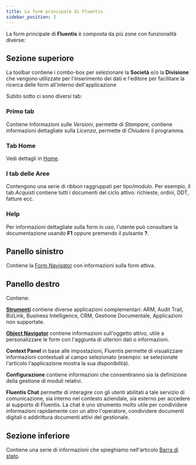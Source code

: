 ```yaml
---
title: La form principale di Fluentis
sidebar_position: 2
---
```


La form principale di **Fluentis** è composta da più zone con funzionalità diverse:

## Sezione superiore 

La toolbar contiene i combo-box per selezionare la **Società** e/o la **Divisione** che vengono utilizzate per l'inserimento dei dati e l'editore per facilitare la ricerca delle form all'interno dell'applicazione

Subito sotto ci sono diversi tab:

### Primo tab

Contiene Informazioni sulle *Versioni*, permette di *Stampare*, contiene informazioni dettagliate sulla *Licenza*, permette di *Chiudere* il programma.

### Tab Home

Vedi dettagli in [Home](/docs/erp-home/home).
    
### I tab delle Aree

Contengono una serie di ribbon raggruppati per tipo/modulo. Per esempio, il tab *Acquisti* contiene tutti i documenti del ciclo attivo: richieste, ordini, DDT, fatture ecc.

### Help
    
Per informazioni dettagliate sulla form in uso, l'utente può consultare la documentazione usando **F1** oppure premendo il pulsante **?**.

## Panello sinistro

Contiene la [Form Navigator](/docs/form-navigator/data-grid-settings) con informazioni sulla form attiva.

## Panello destro

Contiene:

**[Strumenti](/docs/applications/applications-intro)** contiene diverse applicazioni complementari: ARM, Audit Trail, BizLink, Business Intelligence, CRM, Gestione Documentale, Applicazioni non supportate.

**[Object Navigator](/docs/object-navigator/object-navigator-intro)** contiene informazioni sull'oggetto attivo, utile a personalizzare le form con l'aggiunta di ulteriori dati o informazioni.

**Context Panel** in base alle impostazioni, Fluentis permette di visualizzare informazioni contestuali al campo selezionato (esempio: se selezionate l'articolo l'applicazione mostra la sua disponibilità).

**Configurazione** contiene informazioni che consentiranno sia la definizione della gestione di moduli relativi.

**Fluentis Chat** permette di interagire con gli utenti abilitati a tale servizio di comunicazione, sia interno nel contesto aziendale, sia esterno per accedere al supporto di Fluentis. La chat è uno strumento molto utile per condividere informazioni rapidamente con un altro l'operatore, condividere documenti digitali o addirittura documenti attivi del gestionale. 

## Sezione inferiore

Contiene una serie di informazioni che spieghiamo nell'articolo [Barra di stato](/docs/guide/status-bar/status-bar-intro).